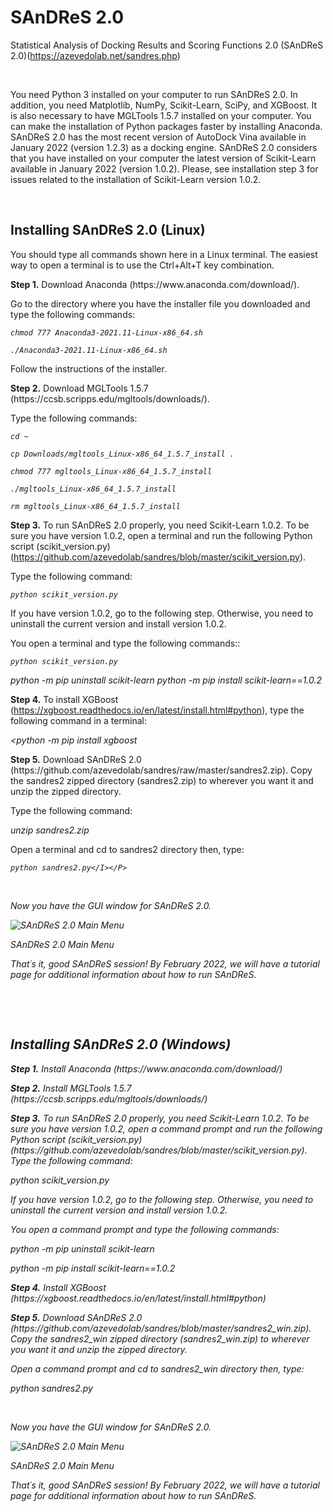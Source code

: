 # SAnDReS 2.0
Statistical Analysis of Docking Results and Scoring Functions 2.0 (SAnDReS 2.0)(https://azevedolab.net/sandres.php)
<P>&nbsp;</P>
You need Python 3 installed on your computer to run SAnDReS 2.0. In addition, you need Matplotlib, NumPy, Scikit-Learn, SciPy, and XGBoost. It is also necessary to have MGLTools 1.5.7 installed on your computer. You can make the installation of Python packages faster by installing Anaconda. SAnDReS 2.0 has the most recent version of AutoDock Vina available in January 2022 (version 1.2.3) as a docking engine. SAnDReS 2.0 considers that you have installed on your computer the latest version of Scikit-Learn available in January 2022 (version 1.0.2). Please, see installation step 3 for issues related to the installation of Scikit-Learn version 1.0.2.
<P>&nbsp;</P>
<H2>Installing SAnDReS 2.0 (Linux)</H2>
<P>You should type all commands shown here in a Linux terminal. The easiest way to open a terminal is to use the Ctrl+Alt+T key combination.</P>
<P><B>Step 1.</B> Download Anaconda (https://www.anaconda.com/download/).</P>
<P>Go to the directory where you have the installer file you downloaded and type the following commands:
 
 <I> </I> <I>
  
    chmod 777 Anaconda3-2021.11-Linux-x86_64.sh
  
    ./Anaconda3-2021.11-Linux-x86_64.sh

 </I><P>Follow the instructions of the installer.</P>

 <P><B>Step 2.</B> Download MGLTools 1.5.7 (https://ccsb.scripps.edu/mgltools/downloads/).</P>
<P>Type the following commands:
  <I> </I> <I>
  
    cd ~
    
    cp Downloads/mgltools_Linux-x86_64_1.5.7_install .

    chmod 777 mgltools_Linux-x86_64_1.5.7_install 

    ./mgltools_Linux-x86_64_1.5.7_install 
    
    rm mgltools_Linux-x86_64_1.5.7_install 

 </I></P><P><B>Step 3.</B> To run SAnDReS 2.0 properly, you need Scikit-Learn 1.0.2. To be sure you have version 1.0.2, open a terminal and run the following Python script (scikit_version.py)(https://github.com/azevedolab/sandres/blob/master/scikit_version.py).</P> 
<P>Type the following command:

 <I> </I> <I>
  
    python scikit_version.py

 </I><P></P>
 <I> </I> <I>
 </I></P>If you have version 1.0.2, go to the following step. Otherwise, you need to uninstall the current version and install version 1.0.2. 
<P>You open a terminal and type the following commands::

 <I> </I> <I>
  
    python scikit_version.py

 </I><P></P> 
 <I> </I> <I>
   python -m pip uninstall scikit-learn
   python -m pip install scikit-learn==1.0.2
 
</I></P><P><B>Step 4.</B> To install XGBoost (https://xgboost.readthedocs.io/en/latest/install.html#python), type the following command in a terminal:</P>
<I> </I><I>
  
  <python -m pip install xgboost</I>
<P><B>Step 5.</B> Download SAnDReS 2.0 (https://github.com/azevedolab/sandres/raw/master/sandres2.zip). Copy the sandres2 zipped directory (sandres2.zip) to wherever you want it and unzip the zipped directory. 
<P>Type the following command: 
 <I> </I><I>
  
  unzip sandres2.zip</I></P>

  <P>Open a terminal and cd to sandres2 directory then, type: 
<I> </I><I>
  
    python sandres2.py</I></P> 

  <P>&nbsp;</P>
  <P>Now you have the GUI window for SAnDReS 2.0.</P>
  <img src="https://github.com/azevedolab/sandres/blob/e31a1a7524f27a448b58706599b861578794b57a/sandres_2_Linux_view_01.png", title="SAnDReS 2.0 Main Menu">
  
  <I>SAnDReS 2.0 Main Menu</I></img>
<P>That´s it, good SAnDReS session! By February 2022, we will have a tutorial page for additional information about how to run SAnDReS.</P>
  <P>&nbsp;</P>
  <P>&nbsp;</P>
<H2>Installing SAnDReS 2.0 (Windows)</H2>  
<P><B>Step 1.</B> Install Anaconda (https://www.anaconda.com/download/)</P>
<P><B>Step 2.</B> Install MGLTools 1.5.7 (https://ccsb.scripps.edu/mgltools/downloads/)</P>
<P><B>Step 3.</B> To run SAnDReS 2.0 properly, you need Scikit-Learn 1.0.2. To be sure you have version 1.0.2, open a command prompt and run the following Python script (scikit_version.py)(https://github.com/azevedolab/sandres/blob/master/scikit_version.py). Type the following command:
<P><I>python scikit_version.py</I></P>
  If you have version 1.0.2, go to the following step. Otherwise, you need to uninstall the current version and install version 1.0.2. 
<P>You open a command prompt and type the following commands: 

  <I>python -m pip uninstall scikit-learn</I>

  <I>python -m pip install scikit-learn==1.0.2</I>
<P><B>Step 4.</B> Install XGBoost (https://xgboost.readthedocs.io/en/latest/install.html#python)</P>
<P><B>Step 5.</B> Download SAnDReS 2.0 (https://github.com/azevedolab/sandres/blob/master/sandres2_win.zip). Copy the sandres2_win zipped directory (sandres2_win.zip) to wherever you want it and unzip the zipped directory. 
<P>Open a command prompt and cd to sandres2_win directory then, type: 

  <I>python sandres2.py</I></P> 
<P>&nbsp;</P>
  <P>Now you have the GUI window for SAnDReS 2.0.</P>
  <img src="https://github.com/azevedolab/sandres/blob/e31a1a7524f27a448b58706599b861578794b57a/sandres_2_Linux_view_01.png", title="SAnDReS 2.0 Main Menu">
  
  <I>SAnDReS 2.0 Main Menu</I></img>
<P>That´s it, good SAnDReS session! By February 2022, we will have a tutorial page for additional information about how to run SAnDReS.</P>
